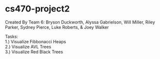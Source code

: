 # cs470-project2

Created By Team 6: Bryson Duckworth, Alyssa Gabrielson, Will Miller, Riley Parker, Sydney Pierce, Luke Roberts, & Joey Walker

Tasks:  
    1.) Visualize Fibbonacci Heaps  
    2.) Visualize AVL Trees   
    3.) Visualize Red Black Trees   
